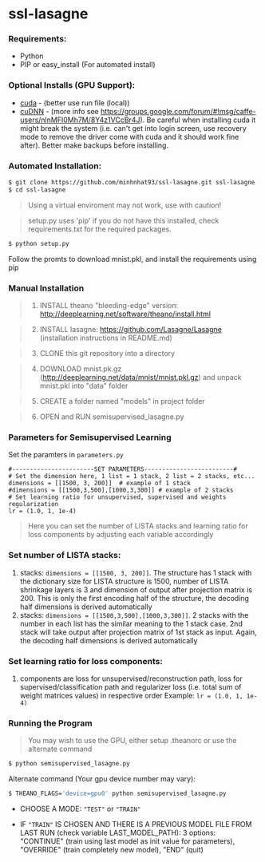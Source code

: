 # ssl-lasagne

### Requirements:
* Python
* PIP or easy_install (For automated install)

### Optional Installs (GPU Support):
[cuda]: <https://developer.nvidia.com/cuda-downloads>
[cudNN]: <https://developer.nvidia.com/cudnn>
* [cuda] - (better use run file (local))
* [cuDNN] - (more info see https://groups.google.com/forum/#!msg/caffe-users/nlnMFI0Mh7M/8Y4z1VCcBr4J). Be careful when installing cuda it might break the system (i.e. can't get into login screen, use recovery mode to remove the driver come with cuda and it should work fine after). Better make backups before installing.

### Automated Installation:
```sh 
$ git clone https://github.com/minhnhat93/ssl-lasagne.git ssl-lasagne
$ cd ssl-lasagne
```
> Using a virtual enviroment may not work, use with caution!

> setup.py uses 'pip' if you do not have this installed, check requirements.txt for the required packages.

```sh
$ python setup.py
```
Follow the promts to download mnist.pkl, and install the requirements using pip

### Manual Installation

> 1. INSTALL theano "bleeding-edge" version: http://deeplearning.net/software/theano/install.html

> 2. INSTALL lasagne: https://github.com/Lasagne/Lasagne (installation instructions in README.md)

> 3. CLONE this git repository into a directory

> 4. DOWNLOAD mnist.pk.gz (http://deeplearning.net/data/mnist/mnist.pkl.gz) and unpack mnist.pkl into "data" folder

> 5. CREATE a folder named "models" in project folder

> 6. OPEN and RUN semisupervised_lasagne.py

### Parameters for Semisupervised Learning

Set the paramters in ` parameters.py `
```
#-----------------------SET PARAMETERS-------------------------#
# Set the dimension here, 1 list = 1 stack, 2 list = 2 stacks, etc...
dimensions = [[1500, 3, 200]]  # example of 1 stack
#dimensions = [[1500,3,500],[1000,3,300]] # example of 2 stacks
# Set learning ratio for unsupervised, supervised and weights regularization
lr = (1.0, 1, 1e-4)
```
> Here you can set the number of LISTA stacks and learning ratio for loss components by adjusting each variable accordingly

### Set number of LISTA stacks:
1. stacks: ```dimensions = [[1500, 3, 200]]```. The structure has 1 stack with the dictionary size for LISTA structure is 1500,
 number of LISTA shrinkage layers is 3 and dimension of output after projection matrix is 200. This is only the first 
 encoding half of the structure, the decoding half dimensions is derived automatically
2. stacks: ```dimensions = [[1500,3,500],[1000,3,300]]```. 2 stacks with the number in each list has the similar meaning to the
1 stack case. 2nd stack will take output after projection matrix of 1st stack as input. Again, the decoding half 
dimensions is derived automatically

### Set learning ratio for loss components:

1. components are loss for unsupervised/reconstruction path, loss for supervised/classification path and regularizer loss
(i.e. total sum of weight matrices values) in respective order
Example: ```lr = (1.0, 1, 1e-4)```

### Running the Program

> You may wish to use the GPU, either setup .theanorc or use the alternate command

```sh
$ python semisupervised_lasagne.py
```

Alternate command (Your gpu device number may vary):
```sh
$ THEANO_FLAGS='device=gpu0' python semisupervised_lasagne.py
```

* CHOOSE A MODE: `"TEST"` or `"TRAIN"`

* IF `"TRAIN"` IS CHOSEN AND THERE IS A PREVIOUS MODEL FILE FROM LAST RUN (check variable LAST_MODEL_PATH): 
3 options: "CONTINUE" (train using last model as init value for parameters), "OVERRIDE" (train completely new model),
"END" (quit)


